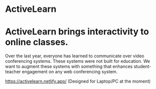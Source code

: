 # ActiveLearn
# ActiveLearn brings interactivity to online classes.
Over the last year, everyone has learned to communicate over video conferencing systems. These systems were not built for education.
We want to augment these systems with something that enhances student-teacher engagement on any web conferencing system.



https://activelearn.netlify.app/ (Designed for Laptop/PC at the moment)

